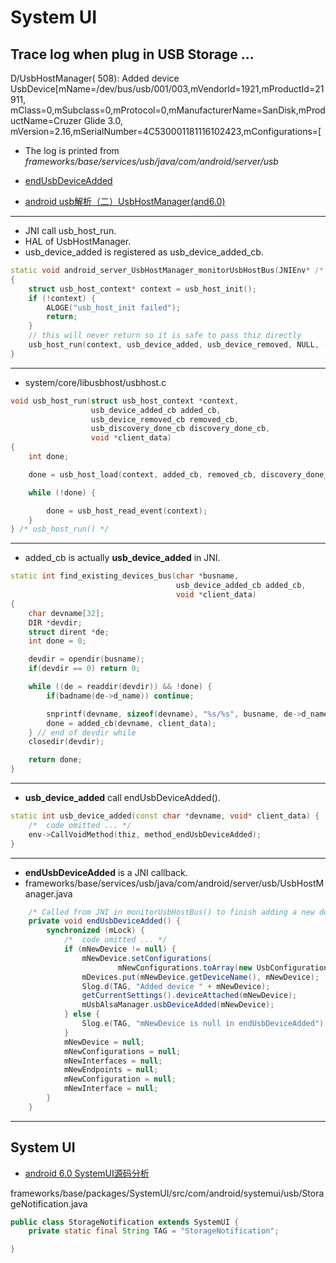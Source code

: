 # System UI

## Trace log when plug in USB Storage ...
D/UsbHostManager(  508): Added device UsbDevice[mName=/dev/bus/usb/001/003,mVendorId=1921,mProductId=21911,  
mClass=0,mSubclass=0,mProtocol=0,mManufacturerName=SanDisk,mProductName=Cruzer Glide 3.0,  
mVersion=2.16,mSerialNumber=4C530001181116102423,mConfigurations=[

* The log is printed from *frameworks/base/services/usb/java/com/android/server/usb*  
* [endUsbDeviceAdded](https://github.com/jassn/droid-7.1/blob/aca7f816112c15a136764d84396852adfe62f7ff/frameworks/base/services/usb/java/com/android/server/usb/UsbHostManager.java#L224)

* [android usb解析（二）UsbHostManager(and6.0)](https://blog.csdn.net/kc58236582/article/details/54691334)


**************************
* JNI call usb_host_run.  
* HAL of UsbHostManager.
* usb_device_added is registered as usb_device_added_cb.

```cpp
static void android_server_UsbHostManager_monitorUsbHostBus(JNIEnv* /* env */, jobject thiz)
{
    struct usb_host_context* context = usb_host_init();
    if (!context) {
        ALOGE("usb_host_init failed");
        return;
    }
    // this will never return so it is safe to pass thiz directly
    usb_host_run(context, usb_device_added, usb_device_removed, NULL, (void *)thiz);
}


```

**************************
* system/core/libusbhost/usbhost.c

```cpp
void usb_host_run(struct usb_host_context *context,
                  usb_device_added_cb added_cb,
                  usb_device_removed_cb removed_cb,
                  usb_discovery_done_cb discovery_done_cb,
                  void *client_data)
{
    int done;

    done = usb_host_load(context, added_cb, removed_cb, discovery_done_cb, client_data);

    while (!done) {

        done = usb_host_read_event(context);
    }
} /* usb_host_run() */
```


**************************
* added_cb is actually **usb_device_added** in JNI.

```cpp
static int find_existing_devices_bus(char *busname,
                                     usb_device_added_cb added_cb,
                                     void *client_data)
{
    char devname[32];
    DIR *devdir;
    struct dirent *de;
    int done = 0;

    devdir = opendir(busname);
    if(devdir == 0) return 0;

    while ((de = readdir(devdir)) && !done) {
        if(badname(de->d_name)) continue;

        snprintf(devname, sizeof(devname), "%s/%s", busname, de->d_name);
        done = added_cb(devname, client_data);
    } // end of devdir while
    closedir(devdir);

    return done;
}
```
**************************

* **usb_device_added** call endUsbDeviceAdded().

```cpp
static int usb_device_added(const char *devname, void* client_data) {
    /*  code omitted ... */
    env->CallVoidMethod(thiz, method_endUsbDeviceAdded);
}
```

**************************
* **endUsbDeviceAdded** is a JNI callback.
* frameworks/base/services/usb/java/com/android/server/usb/UsbHostManager.java

```java
    /* Called from JNI in monitorUsbHostBus() to finish adding a new device */
    private void endUsbDeviceAdded() {
        synchronized (mLock) {
            /*  code omitted ... */
            if (mNewDevice != null) {
                mNewDevice.setConfigurations(
                        mNewConfigurations.toArray(new UsbConfiguration[mNewConfigurations.size()]));
                mDevices.put(mNewDevice.getDeviceName(), mNewDevice);
                Slog.d(TAG, "Added device " + mNewDevice);
                getCurrentSettings().deviceAttached(mNewDevice);
                mUsbAlsaManager.usbDeviceAdded(mNewDevice);
            } else {
                Slog.e(TAG, "mNewDevice is null in endUsbDeviceAdded");
            }
            mNewDevice = null;
            mNewConfigurations = null;
            mNewInterfaces = null;
            mNewEndpoints = null;
            mNewConfiguration = null;
            mNewInterface = null;
        }
    }

```

***********************************

## System UI
* [android 6.0 SystemUI源码分析](https://blog.csdn.net/zhudaozhuan/article/details/50816086)

frameworks/base/packages/SystemUI/src/com/android/systemui/usb/StorageNotification.java
```java
public class StorageNotification extends SystemUI {
    private static final String TAG = "StorageNotification";

}
```
